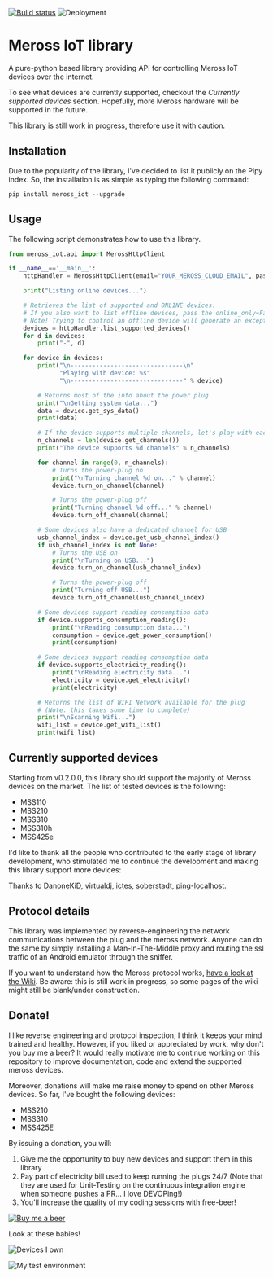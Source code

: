 [![Build status](https://albertogeniola.visualstudio.com/Meross/_apis/build/status/Meross-Python%20package-CI)](https://albertogeniola.visualstudio.com/Meross/_build/latest?definitionId=1)
![Deployment](https://albertogeniola.vsrm.visualstudio.com/_apis/public/Release/badge/c4128d1b-c23c-418d-95c5-2de061954ee5/1/1)

# Meross IoT library
A pure-python based library providing API for controlling Meross IoT devices over the internet.

To see what devices are currently supported, checkout the *Currently supported devices* section. 
Hopefully, more Meross hardware will be supported in the future.

This library is still work in progress, therefore use it with caution.

## Installation
Due to the popularity of the library, I've decided to list it publicly on the Pipy index.
So, the installation is as simple as typing the following command:

```
pip install meross_iot --upgrade
```

## Usage
The following script demonstrates how to use this library.

```python
from meross_iot.api import MerossHttpClient

if __name__=='__main__':
    httpHandler = MerossHttpClient(email="YOUR_MEROSS_CLOUD_EMAIL", password="YOUR_PASSWORD")

    print("Listing online devices...")

    # Retrieves the list of supported and ONLINE devices.
    # If you also want to list offline devices, pass the online_only=False parameter.
    # Note! Trying to control an offline device will generate an exception.
    devices = httpHandler.list_supported_devices()
    for d in devices:
        print("-", d)

    for device in devices:
        print("\n-------------------------------\n"
              "Playing with device: %s"
              "\n-------------------------------" % device)

        # Returns most of the info about the power plug
        print("\nGetting system data...")
        data = device.get_sys_data()
        print(data)

        # If the device supports multiple channels, let's play with each one.
        n_channels = len(device.get_channels())
        print("The device supports %d channels" % n_channels)

        for channel in range(0, n_channels):
            # Turns the power-plug on
            print("\nTurning channel %d on..." % channel)
            device.turn_on_channel(channel)

            # Turns the power-plug off
            print("Turning channel %d off..." % channel)
            device.turn_off_channel(channel)

        # Some devices also have a dedicated channel for USB
        usb_channel_index = device.get_usb_channel_index()
        if usb_channel_index is not None:
            # Turns the USB on
            print("\nTurning on USB...")
            device.turn_on_channel(usb_channel_index)

            # Turns the power-plug off
            print("Turning off USB...")
            device.turn_off_channel(usb_channel_index)

        # Some devices support reading consumption data
        if device.supports_consumption_reading():
            print("\nReading consumption data...")
            consumption = device.get_power_consumption()
            print(consumption)

        # Some devices support reading consumption data
        if device.supports_electricity_reading():
            print("\nReading electricity data...")
            electricity = device.get_electricity()
            print(electricity)

        # Returns the list of WIFI Network available for the plug
        # (Note. this takes some time to complete)
        print("\nScanning Wifi...")
        wifi_list = device.get_wifi_list()
        print(wifi_list)

```

## Currently supported devices
Starting from v0.2.0.0, this library should support the majority of Meross devices on the market.
The list of tested devices is the following:
- MSS110
- MSS210
- MSS310
- MSS310h
- MSS425e

I'd like to thank all the people who contributed to the early stage of library development,
who stimulated me to continue the development and making this library support more devices:

Thanks to [DanoneKiD](https://github.com/DanoneKiD), [virtualdj](https://github.com/virtualdj), [ictes](https://github.com/ictes), [soberstadt](https://github.com/soberstadt), [ping-localhost](https://github.com/ping-localhost).

## Protocol details
This library was implemented by reverse-engineering the network communications between the plug and the meross network.
Anyone can do the same by simply installing a Man-In-The-Middle proxy and routing the ssl traffic of an Android emulator through the sniffer.

If you want to understand how the Meross protocol works, [have a look at the Wiki](https://github.com/albertogeniola/MerossIot/wiki). Be aware: this is still work in progress, so some pages of the wiki might still be blank/under construction.

## Donate!
I like reverse engineering and protocol inspection, I think it keeps your mind trained and healthy. 
However, if you liked or appreciated by work, why don't you buy me a beer? 
It would really motivate me to continue working on this repository to improve documentation, code and extend the supported meross devices.


Moreover, donations will make me raise money to spend on other Meross devices. 
So far, I've bought the following devices:
- MSS210
- MSS310
- MSS425E

By issuing a donation, you will:
1. Give me the opportunity to buy new devices and support them in this library
1. Pay part of electricity bill used to keep running the plugs 24/7 
(Note that they are used for Unit-Testing on the continuous integration engine when someone pushes a PR... I love DEVOPing!)  
1. You'll increase the quality of my coding sessions with free-beer!

[![Buy me a beer](http://4.bp.blogspot.com/-1Md6-deTZ84/VA_lzcxMx1I/AAAAAAAACl8/wP_4rXBXwyI/s1600/PayPal-Donation-Button.png)](https://www.paypal.com/cgi-bin/webscr?cmd=_s-xclick&hosted_button_id=6HPAB89UYSZF2)


Look at these babies!

![Devices I own](ext-res/plugs/devices.jpg)

![My test environment](ext-res/plugs/testdevices.jpg)
